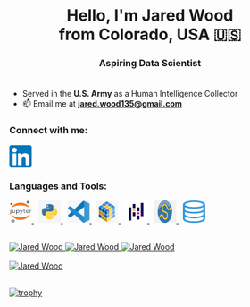 <!DOCTYPE html>


<!---
This README.md file is my GitHub profile
-->


<!--- Title and metadata -->
<html>
<head>
    <meta charset="UTF-8">
    <meta name="description" content="GitHub Profile README.MD">
    <meta name="keywords" content="GitHub, Profile, Bio, Snapshot, Summary, Readme">
    <meta name="author" content="Jared Wood">
    <meta name="viewport" content="width=device-width, initial-scale=1.0">
    <h1 align="center">
        Hello, I'm Jared Wood <br> from Colorado, USA 🇺🇸
    </h1>
</head>


<!--- Subtitle -->
<head>
    <h3 align="center">
        Aspiring Data Scientist
    <br><br>
    </h3>
    
</head>


<!--- Snapshot of Events -->
- Served in the **U.S. Army** as a Human Intelligence Collector
- 📫 Email me at **jared.wood135@gmail.com**


<!--- Social Networks - Connect with me -->
<head>
    <h3 align="left">Connect with me:</h3>
</head>

<body>
    <p align="left">
        <a href="https://www.linkedin.com/in/jaredwood135" target="blank">
        <img align="center" src="https://github.com/Jared-Wood135/tech-skill-icons/blob/main/linkedin-icon.png" alt="Jared Wood" height="40" width="40"/>
        </a>
    </p>
</body>


<!--- Technical Skills - Languages and Tools -->
<head>
    <h3 align="left">Languages and Tools:</h3>
</head>

<body>
    <p align="left">
        <a href="https://github.com/Jared-Wood135" target="_blank">
        <img src="https://github.com/Jared-Wood135/tech-skill-icons/blob/main/jupyternotebook-icon.png" alt="jupyternotebook" width="40" height="40"/>
        </a>
        &nbsp;
        <a href="https://github.com/Jared-Wood135" target="_blank">
        <img src="https://github.com/Jared-Wood135/tech-skill-icons/blob/main/python-icon.png" alt="python" width="40" height="40"/>
        </a>
        &nbsp;
        <a href="https://github.com/Jared-Wood135" target="_blank">
        <img src="https://github.com/Jared-Wood135/tech-skill-icons/blob/main/vscode-icon.png" alt="vscode" width="40" height="40"/>
        </a>
        &nbsp;
        <a href="https://github.com/Jared-Wood135" target="_blank">
        <img src="https://github.com/Jared-Wood135/tech-skill-icons/blob/main/numpy-icon.png" alt="numpy" width="40" height="40"/>
        </a>
        &nbsp;
        <a href="https://github.com/Jared-Wood135" target="_blank">
        <img src="https://github.com/Jared-Wood135/tech-skill-icons/blob/main/pandas-icon.png" alt="pandas" width="40" height="40"/>
        </a>
        &nbsp;
        <a href="https://github.com/Jared-Wood135" target="_blank">
        <img src="https://github.com/Jared-Wood135/tech-skill-icons/blob/main/scipy-icon.png" alt="scipy" width="40" height="40"/>
        </a>
        &nbsp;
        <a href="https://github.com/Jared-Wood135" target="_blank">
        <img src="https://github.com/Jared-Wood135/tech-skill-icons/blob/main/sql-icon.png" alt="sql" width="40" height="40"/>
        </a>
    </p>
    <br>
</body>


<!--- GitHub Stats Streak Languages -->
<body>
    <div>
        <a href="https://github.com/Jared-Wood135" target="_blank">    
        <img src="https://github-readme-stats-git-masterrstaa-rickstaa.vercel.app/api?username=Jared-Wood135" alt="Jared Wood"/>
        </a>
        <a href="https://github.com/Jared-Wood135" target ="_blank">
        <img src="https://github-readme-streak-stats.herokuapp.com/?user=Jared-Wood135" alt="Jared Wood"/>
        </a>
        <a href="https://github.com/Jared-Wood135" target ="_blank">
        <img src="https://github-readme-stats-git-masterrstaa-rickstaa.vercel.app/api/top-langs/?username=Jared-Wood135&layout=compact" alt="Jared Wood" data-canonical-src="https://github-readme-stats-git-masterrstaa-rickstaa.vercel.app/api/top-langs/?username=Jared-Wood135" style="max-width: 100%;">
        </a>
    </div>
    <br>
</body>


<!--- GitHub Repositories -->
<body>
    <div>
        <a href="https://github.com/Jared-Wood135/CLI-Command-Line-Interface-Personalization" target ="_blank">
        <img src="https://github-readme-stats-git-masterrstaa-rickstaa.vercel.app/api/pin/?username=Jared-Wood135&repo=CLI-Command-Line-Interface-Personalization" alt="Jared Wood"/>
        </a>
        <!--- Additional Repositories
        <a href="https://github.com/Jared-Wood135" target ="_blank">
        <img src="https://github-readme-stats-git-masterrstaa-rickstaa.vercel.app/api/pin/?username=Jared-Wood135&repo=Jared-Wood135" alt="Jared Wood"/>
        </a>
        --->
    </div>
    <br>
</body>


<!--- GitHub Trophies -->
[![trophy](https://github-profile-trophy.vercel.app/?username=Jared-Wood135)](https://github.com/Jared-Wood135/github-profile-trophy)

</html>
